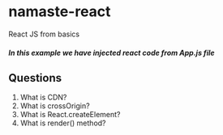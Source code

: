 # namaste-react
React JS from basics

##### In this example we have injected react code from App.js file

## Questions

1. What is CDN?
2. What is crossOrigin?
3. What is React.createElement?
4. What is render() method?